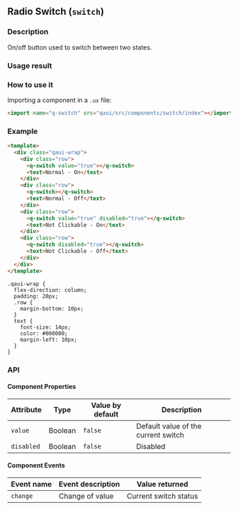 ## Radio Switch (`switch`)

### Description

On/off button used to switch between two states.

### Usage result

<preview url="https://quick-app-ui.glitch.me/preview/pages/switch"/>

### How to use it

Importing a component in a `.ux` file:

```html
<import name="q-switch" src="qaui/src/components/switch/index"></import>
```

### Example

```html
<template>
  <div class="qaui-wrap">
    <div class="row">
      <q-switch value="true"></q-switch>
      <text>Normal - On</text>
    </div>
    <div class="row">
      <q-switch></q-switch>
      <text>Normal - Off</text>
    </div>
    <div class="row">
      <q-switch value="true" disabled="true"></q-switch>
      <text>Not Clickable - On</text>
    </div>
    <div class="row">
      <q-switch disabled="true"></q-switch>
      <text>Not Clickable - Off</text>
    </div>
  </div>
</template>
```

```less
.qaui-wrap {
  flex-direction: column;
  padding: 20px;
  .row {
    margin-bottom: 10px;
  }
  text {
    font-size: 14px;
    color: #000000;
    margin-left: 10px;
  }
}
```

### API

#### Component Properties

| Attribute  | Type    | Value by default | Description                         |
| ---------- | ------- | ---------------- | ----------------------------------- |
| `value`    | Boolean | `false`          | Default value of the current switch |
| `disabled` | Boolean | `false`          | Disabled                            |

#### Component Events

| Event name | Event description | Value returned        |
| ---------- | ----------------- | --------------------- |
| `change`   | Change of value   | Current switch status |
